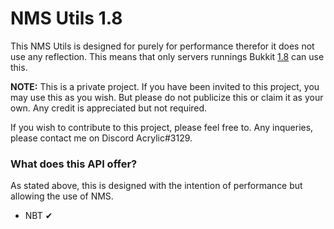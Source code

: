 # NMS Utils 1.8
This NMS Utils is designed for purely for performance therefor it does not use any reflection.
This means that only servers runnings Bukkit <u>1.8</u> can use this.

<p>
  <b>NOTE:</b> This is a private project. If you have been invited to this project, you may use this as you wish. But please do not publicize this or claim it as your own. Any credit is appreciated but not required. 

If you wish to contribute to this project, please feel free to. Any inqueries, please contact me on Discord Acrylic#3129.
</p>

<h3>What does this API offer?</h3>
<p>As stated above, this is designed with the intention of performance but allowing the use of NMS.
</p>
<ul>
  <li>NBT ✔ </li>
</ul>
